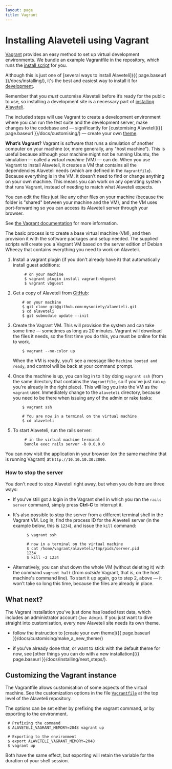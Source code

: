 ```yaml
---
layout: page
title: Vagrant
---
```

# Installing Alaveteli using Vagrant

<p class="lead">
  <a href="https://www.vagrantup.com">Vagrant</a> provides an easy method to set
  up virtual development environments. We bundle an example Vagrantfile in the
  repository, which runs the
  <a href="{{ page.baseurl}}/docs/installing/script/">install script</a> for you.
</p>

Although this is just one of
[several ways to install Alaveteli]({{ page.baseurl }}/docs/installing/),
it's the best and easiest way to install it for
<a href="{{ page.baseurl }}/docs/glossary/#development" class="glossary__link">development</a>.

<div class="attention-box helpful-hint">
  Remember that you <em>must</em> customise Alaveteli before it’s ready for the
  public to use, so installing a development site is a necessary part of
  <a href="{{ page.baseurl }}/docs/installing/">installing Alaveteli</a>.
</div>

The included steps will use Vagrant to create a development environment
where you can run the test suite and the development server, make
changes to the codebase and — significantly for 
[customising Alaveteli]({{ page.baseurl }}/docs/customising/) —
create your own <a href="{{ page.baseurl }}/docs/glossary/#theme" class="glossary__link">theme</a>.

<div class="attention-box info">
  <p>
    <strong>What’s Vagrant?</strong>
    Vagrant is software that runs a simulation of another computer on your
    machine (or, more generally, any "host machine"). This is useful because
    although your machine might not be running Ubuntu, the simulation — called
    a <em>virtual machine</em> (VM) — can do. When you use Vagrant to install
    Alaveteli, it creates a VM that contains all the dependencies Alaveteli
    needs (which are defined in the <code>Vagrantfile</code>). Because
    everything is in the VM, it doesn’t need to find or change anything on your
    own machine. This means you can work on any operating system that runs
    Vagrant, instead of needing to match what Alaveteli expects.
  </p>
  <p>
    You can edit the files just like any other files on your machine (because
    the folder is "shared" between your machine and the VM), and the VM uses
    port-forwarding so you can access its Alaveteli server through your browser.
  </p>
  <p>
    See
    <a href="https://docs.vagrantup.com/v2/">the Vagrant documentation</a>
    for more information.
  </p>
</div>

The basic process is to create a base virtual machine (VM), and then
provision it with the software packages and setup needed. The supplied
scripts will create you a Vagrant VM based on the server edition of
Debian Wheezy that contains everything you need to work on Alaveteli.

1. Install a vagrant plugin (if you don't already have it) that
   automatically install guest additions:

            # on your machine
            $ vagrant plugin install vagrant-vbguest
            $ vagrant vbguest
            
1.  Get a copy of Alaveteli from
    <a href="{{ page.baseurl }}/docs/glossary/#git" class="glossary__link">GitHub</a>:

            # on your machine
            $ git clone git@github.com:mysociety/alaveteli.git
            $ cd alaveteli
            $ git submodule update --init

2.  Create the Vagrant VM. This will provision the system and can take some time
    — sometimes as long as 20 minutes. Vagrant will download the files it
    needs, so the first time you do this, you must be online for this to work.

            $ vagrant --no-color up

    When the VM is ready, you'll see a message like `Machine booted and ready`,
    and control will be back at your command prompt.
    
3.  Once the machine is up, you can log in to it by doing <code>vagrant&nbsp;ssh</code>
    (from the same directory that contains the `Vagrantfile`, so if you've
    just run `up` you're already in the right place). This will log you into
    the VM as the `vagrant` user. Immediately change to the `alaveteli`
    directory, because you need to be there when issuing any of the admin or
    rake tasks:

            $ vagrant ssh

            # You are now in a terminal on the virtual machine
            $ cd alaveteli

4. To start Alaveteli, run the rails server:

            # in the virtual machine terminal
            bundle exec rails server -b 0.0.0.0

You can now visit the application in your browser (on the same machine that is
running Vagrant) at `http://10.10.10.30:3000`.

### How to stop the server

You don't need to stop Alaveteli right away, but when you do here are
three ways:

* If you've still got a login in the Vagrant shell in which you ran the
  `rails server` command, simply press **Ctrl-C** to interrupt it.

* It's also possible to stop the server from a different terminal shell in the
  Vagrant VM. Log in, find the process ID for the Alaveteli server (in the
  example below, this is `1234`), and issue the `kill` command:

            $ vagrant ssh

            # now in a terminal on the virtual machine
            $ cat /home/vagrant/alaveteli/tmp/pids/server.pid
            1234
            $ kill -2 1234

* Alternatively, you can shut down the whole VM (without deleting it) with the
  command <code>vagrant&nbsp;halt</code> (from _outside_ Vagrant, that is, on
  the host machine's command line). To start it up again, go to step 2, above
  — it won't take so long this time, because the files are already in place.

## What next?

The Vagrant installation you've just done has loaded test data, which includes
an administrator account (`Joe Admin`). If you just want to dive straight into
customisation, every new Alaveteli site needs its own theme.

* follow the instruction to [create your own theme]({{ page.baseurl }}/docs/customising/make_a_new_theme/)

* if you've already done that, or want to stick with the default theme for now, see [other things you can do with a new installation]({{ page.baseurl }}/docs/installing/next_steps/).

## Customizing the Vagrant instance

The Vagrantfile allows customisation of some aspects of the virtual machine. See the customization options in the file [`Vagrantfile`](https://github.com/mysociety/alaveteli/blob/master/Vagrantfile#L30) at the top level of the Alaveteli repository.

The options can be set either by prefixing the vagrant command, or by
exporting to the environment.

     # Prefixing the command
     $ ALAVETELI_VAGRANT_MEMORY=2048 vagrant up

     # Exporting to the environment
     $ export ALAVETELI_VAGRANT_MEMORY=2048
     $ vagrant up

Both have the same effect, but exporting will retain the variable for the duration of your shell session.


